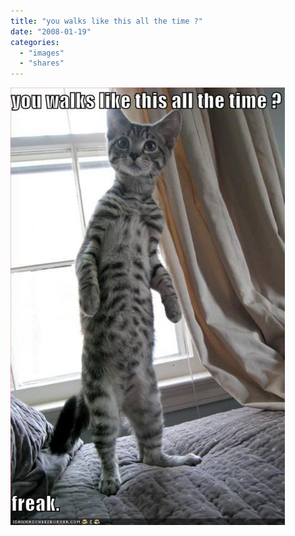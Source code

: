```yaml
---
title: "you walks like this all the time ?"
date: "2008-01-19"
categories: 
  - "images"
  - "shares"
---
```


![](images/4wnP83SaF4dhujpzAKRxoyYG_540.jpg)
